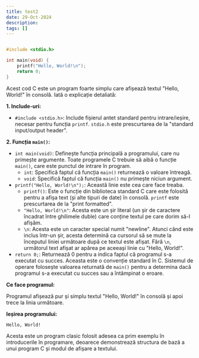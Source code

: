 ```yaml
---
title: test2
date: 29-Oct-2024
description: 
tags: []
---
```


```c

#include <stdio.h>

int main(void) {
    printf("Hello, World!\n");
    return 0;
}

```

Acest cod C este un program foarte simplu care afișează textul "Hello, World!" în consolă. Iată o explicație detaliată:

**1. Include-uri:**

*   `#include <stdio.h>`: Include fișierul antet standard pentru intrare/ieșire, necesar pentru funcția `printf`.  `stdio.h` este prescurtarea de la "standard input/output header".

**2. Funcția `main()`:**

*   `int main(void)`: Definește funcția principală a programului, care nu primește argumente.  Toate programele C trebuie să aibă o funcție `main()`, care este punctul de intrare în program.
    *   `int`: Specifică faptul că funcția `main()` returnează o valoare întreagă.
    *   `void`: Specifică faptul că funcția `main()` nu primește niciun argument.
*   `printf("Hello, World!\n");`: Această linie este cea care face treaba.
    *   `printf()`: Este o funcție din biblioteca standard C care este folosită pentru a afișa text (și alte tipuri de date) în consolă.  `printf` este prescurtarea de la "print formatted".
    *   `"Hello, World!\n"`: Acesta este un șir literal (un șir de caractere încadrat între ghilimele duble) care conține textul pe care dorim să-l afișăm.
    *   `\n`: Acesta este un caracter special numit "newline".  Atunci când este inclus într-un șir, acesta determină ca cursorul să se mute la începutul liniei următoare după ce textul este afișat.  Fără `\n`, următorul text afișat ar apărea pe aceeași linie cu "Hello, World!".
*   `return 0;`: Returnează 0 pentru a indica faptul că programul s-a executat cu succes.  Aceasta este o convenție standard în C.  Sistemul de operare folosește valoarea returnată de `main()` pentru a determina dacă programul s-a executat cu succes sau a întâmpinat o eroare.

**Ce face programul:**

Programul afișează pur și simplu textul "Hello, World!" în consolă și apoi trece la linia următoare.

**Ieșirea programului:**

```
Hello, World!
```

Acesta este un program clasic folosit adesea ca prim exemplu în introducerile în programare, deoarece demonstrează structura de bază a unui program C și modul de afișare a textului.

